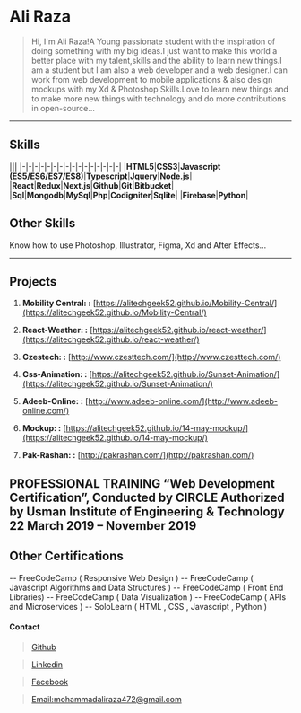 # Ali Raza

> Hi, I'm Ali Raza!A Young passionate student with the inspiration of doing something with my big ideas.I just want to make this world a better place with my talent,skills and the ability to learn new things.I am a student but I am also a web developer and a web designer.I can work from web development to mobile applications & also design mockups with my Xd & Photoshop Skills.Love to learn new things and to make more new things with technology and do more contributions in open-source...

***

## Skills

|||
|-|-|-|-|-|-|-|-|-|-|-|-|-|-|-|-|
|**HTML5**|**CSS3**|**Javascript (ES5/ES6/ES7/ES8)**|**Typescript**|**Jquery**|**Node.js**|
|**React**|**Redux**|**Next.js**|**Github**|**Git**|**Bitbucket**|
|**Sql**|**Mongodb**|**MySql**|**Php**|**Codigniter**|**Sqlite**|
|**Firebase**|**Python**|

## Other Skills

Know how to use Photoshop, Illustrator, Figma, Xd and After Effects...

***

## Projects


1. **Mobility Central: :** [https://alitechgeek52.github.io/Mobility-Central/](https://alitechgeek52.github.io/Mobility-Central/)

2. **React-Weather: :** [https://alitechgeek52.github.io/react-weather/](https://alitechgeek52.github.io/react-weather/)

3. **Czestech: :** [http://www.czesttech.com/](http://www.czesttech.com/)

4. **Css-Animation: :** [https://alitechgeek52.github.io/Sunset-Animation/](https://alitechgeek52.github.io/Sunset-Animation/)

5. **Adeeb-Online: :** [http://www.adeeb-online.com/](http://www.adeeb-online.com/)

6. **Mockup: :** [https://alitechgeek52.github.io/14-may-mockup/](https://alitechgeek52.github.io/14-may-mockup/)

7. **Pak-Rashan: :** [http://pakrashan.com/](http://pakrashan.com/)


## PROFESSIONAL TRAINING “Web Development Certification”, Conducted by CIRCLE Authorized by Usman Institute of Engineering & Technology 22 March 2019 – November 2019

## Other Certifications

-- FreeCodeCamp ( Responsive Web Design )
-- FreeCodeCamp ( Javascript Algorithms and Data Structures )
-- FreeCodeCamp ( Front End Libraries)
-- FreeCodeCamp ( Data Visualization )
-- FreeCodeCamp ( APIs and Microservices )
-- SoloLearn ( HTML , CSS , Javascript , Python )


#### Contact

> [Github](https://github.com/AliTechGeek52)

> [Linkedin](https://www.linkedin.com/in/ali-raza-71a831196/)

> [Facebook](https://web.facebook.com/SeeRazaa)

> [Email:mohammadaliraza472@gmail.com](gmail:mohammadaliraza472@gmail.com)

